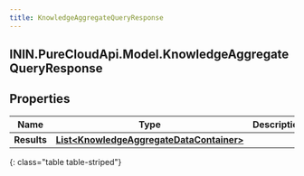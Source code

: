 ```yaml
---
title: KnowledgeAggregateQueryResponse
---
```

## ININ.PureCloudApi.Model.KnowledgeAggregateQueryResponse

## Properties

|Name | Type | Description | Notes|
|------------ | ------------- | ------------- | -------------|
| **Results** | [**List&lt;KnowledgeAggregateDataContainer&gt;**](KnowledgeAggregateDataContainer.html) |  | [optional] |
{: class="table table-striped"}


